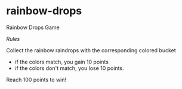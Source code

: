 # rainbow-drops
Rainbow Drops Game

*Rules*

Collect the rainbow raindrops with the corresponding colored bucket
- if the colors match, you gain 10 points
- if the colors don't match, you lose 10 points.

Reach 100 points to win!

